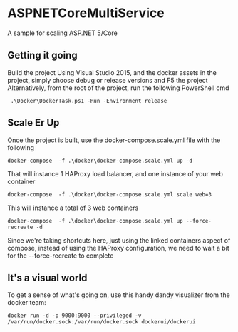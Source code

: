 # ASPNETCoreMultiService
A sample for scaling ASP.NET 5/Core
## Getting it going ##
Build the project
Using Visual Studio 2015, and the docker assets in the project, simply choose debug or release versions and F5 the project
Alternatively, from the root of the project, run the following PowerShell cmd

```  .\Docker\DockerTask.ps1 -Run -Environment release ```

## Scale Er Up ###
Once the project is built, use the docker-compose.scale.yml file with the following

``` docker-compose  -f .\docker\docker-compose.scale.yml up -d ```

That will instance 1 HAProxy load balancer, and one instance of your web container

``` docker-compose  -f .\docker\docker-compose.scale.yml scale web=3 ```

This will instance a total of 3 web containers

``` docker-compose  -f .\docker\docker-compose.scale.yml up --force-recreate -d ```

Since we're taking shortcuts here, just using the linked containers aspect of compose, instead of using the HAProxy configuration, we need to wait a bit for the --force-recreate to complete

## It's a visual world ##
To get a sense of what's going on, use this handy dandy visualizer from the docker team:

``` docker run -d -p 9000:9000 --privileged -v /var/run/docker.sock:/var/run/docker.sock dockerui/dockerui ```


